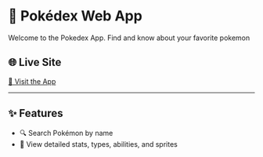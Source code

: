 # 📘 Pokédex Web App

Welcome to the Pokedex App. Find and know about your favorite pokemon

## 🌐 Live Site

[🔗 Visit the App](https://mypokemondex.netlify.app)

---

## ✨ Features

- 🔍 Search Pokémon by name
- 📄 View detailed stats, types, abilities, and sprites
